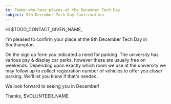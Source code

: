 ```yaml
---
to: Teams who have places at the December Tech Day
subject: 9th December Tech Day Confirmation
---
```


Hi $TODO_CONTACT_GIVEN_NAME,

I'm pleased to confirm your place at the 9th December Tech Day in Southampton.

On the sign up form you indicated a need for parking. The university has various pay & display car parks, however these are usually free on weekends. Depending upon exactly which room we use at the university we may follow up to collect registration number of vehicles to offer you closer parking. We'll let you know if that's needed.

We look forward to seeing you in December!

Thanks,
$VOLUNTEER_NAME
